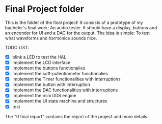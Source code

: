 # Final Project folder

This is the folder of the final project! It consists of a prototype of my bachelor's final work: An audio tester. It should have a display, buttons and an enconder for UI and a DAC for the output. The idea is simple: To test what waveforms and harmonics sounds nice.

TODO LIST:
- [x] blink a LED to test the HAL
- [x] Implement the LCD interface
- [x] Implement the buttons functionalies
- [x] Implement the soft-potentiometer functionalies
- [x] Implement the Timer functionalities with interruptions
- [x] Implement the button with interruption
- [x] Implement the DAC functionalities with interruptions
- [x] Implement the mini DDS engine
- [x] Implement the UI state machine and structures
- [x] test

The "0 final report" contains the report of the project and more details.